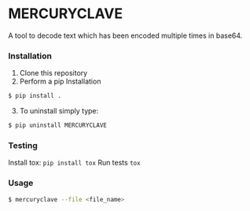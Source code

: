 # MERCURYCLAVE

A tool to decode text which has been encoded multiple times in base64.

### Installation
1. Clone this repository
2. Perform a pip Installation
  ```sh
  $ pip install .
  ```
3. To uninstall simply type:
  ```sh
  $ pip uninstall MERCURYCLAVE
  ```

### Testing
Install tox: `pip install tox`
Run tests `tox`

### Usage
```sh
$ mercuryclave --file <file_name>
```
